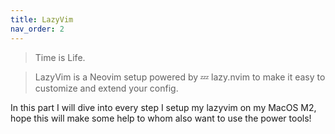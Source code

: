 ```yaml
---
title: LazyVim
nav_order: 2
---
```


> Time is Life.

> LazyVim is a Neovim setup powered by 💤 lazy.nvim to make it easy to customize and extend your config.

In this part I will dive into every step I setup my lazyvim on my MacOS M2, hope this will make some help to whom also want to use the power tools!
